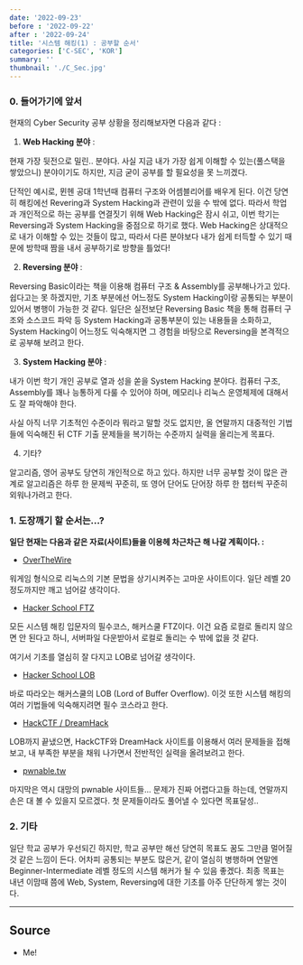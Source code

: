 ```yaml
---
date: '2022-09-23'
before : '2022-09-22'
after : '2022-09-24'
title: '시스템 해킹(1) : 공부할 순서'
categories: ['C-SEC', 'KOR']
summary: ''
thumbnail: './C_Sec.jpg'
---
```



### 0. 들어가기에 앞서


현재의 Cyber Security 공부 상황을 정리해보자면 다음과 같다 : 


1. __Web Hacking 분야__ : 


현재 가장 뒷전으로 밀린.. 분야다. 사실 지금 내가 가장 쉽게 이해할 수 있는(풀스택을 쌓았으니) 분야이기도 하지만, 지금 굳이 공부를 할 필요성을 못 느끼겠다.


단적인 예시로, 뮌헨 공대 1학년때 컴퓨터 구조와 어셈블리어를 배우게 된다. 이건 당연히 해킹에선 Revering과 System Hacking과 관련이 있을 수 밖에 없다. 따라서
학업과 개인적으로 하는 공부를 연결짓기 위해 Web Hacking은 잠시 쉬고, 이번 학기는 Reversing과 System Hacking을 중점으로 하기로 했다. Web Hacking은 상대적으로
내가 이해할 수 있는 것들이 많고, 따라서 다른 분야보다 내가 쉽게 터득할 수 있기 때문에 방학때 짬을 내서 공부하기로 방향을 틀었다!


2. __Reversing 분야__ : 


Reversing Basic이라는 책을 이용해 컴퓨터 구조 & Assembly를 공부해나가고 있다. 쉽다고는 못 하겠지만, 기초 부분에선 어느정도 System Hacking이랑 공통되는 부분이 있어서 병행이 가능한 것 같다. 일단은 실전보단 Reversing Basic 책을 통해 컴퓨터 구조와 소스코드 파악 등 System Hacking과 공통부분이 있는 내용들을 소화하고, System Hacking이 어느정도 익숙해지면 그 경험을 바탕으로 Reversing을 본격적으로 공부해 보려고 한다.


3. __System Hacking 분야__ :


내가 이번 학기 개인 공부로 열과 성을 쏟을 System Hacking 분야다. 컴퓨터 구조, Assembly를 꽤나 능통하게 다룰 수 있어야 하며, 메모리나 리눅스 운영체제에 대해서도 잘 파악해야 한다.


사실 아직 너무 기초적인 수준이라 뭐라고 말할 것도 없지만, 올 연말까지 대중적인 기법들에 익숙해진 뒤 CTF 기출 문제들을 복기하는 수준까지 실력을 올리는게 목표다.


4. 기타?


알고리즘, 영어 공부도 당연히 개인적으로 하고 있다. 하지만 너무 공부할 것이 많은 관계로 알고리즘은 하루 한 문제씩 꾸준히, 또 영어 단어도 단어장 하루 한 챕터씩 꾸준히 외워나가려고 한다.



### 1. 도장깨기 할 순서는...?


**일단 현재는 다음과 같은 자료(사이트)들을 이용헤 차근차근 해 나갈 계획이다. :**


- [OverTheWire](<>) 


워게임 형식으로 리눅스의 기본 문법을 상기시켜주는 고마운 사이트이다. 일단 레벨 20정도까지만 깨고 넘어갈 생각이다.


- [Hacker School FTZ](<>)


모든 시스템 해킹 입문자의 필수코스, 해커스쿨 FTZ이다. 이건 요즘 로컬로 돌리지 않으면 안 된다고 하니, 서버파일 다운받아서 로컬로 돌리는 수 밖에 없을 것 같다. 


여기서 기초를 열심히 잘 다지고 LOB로 넘어갈 생각이다.


- [Hacker School LOB](<>)


바로 따라오는 해커스쿨의 LOB (Lord of Buffer Overflow). 이것 또한 시스템 해킹의 여러 기법들에 익숙해지려면 필수 코스라고 한다.


- [HackCTF / DreamHack](<>)


LOB까지 끝냈으면, HackCTF와 DreamHack 사이트를 이용해서 여러 문제들을 접해보고, 내 부족한 부분을 채워 나가면서 전반적인 실력을 올려보려고 한다.


- [pwnable.tw](<>)


마지막은 역시 대망의 pwnable 사이트들... 문제가 진짜 어렵다고들 하는데, 연말까지 손은 대 볼 수 있을지 모르겠다. 첫 문제들이라도 풀어낼 수 있다면 목표달성..



### 2. 기타


일단 학교 공부가 우선되긴 하지만, 학교 공부만 해선 당연히 목표도 꿈도 그만큼 멀어질 것 같은 느낌이 든다. 어차피 공통되는 부분도 많은거, 같이 열심히 병행하며 연말엔 Beginner-Intermediate 레벨 정도의 시스템 해커가 될 수 있음 좋겠다. 최종 목표는 내년 이맘때 쯤에 Web, System, Reversing에 대한 기초를 아주 단단하게 쌓는 것이다.  

---

## Source

- Me!